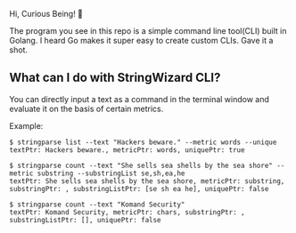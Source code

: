 Hi, Curious Being! 👋

The program you see in this repo is a simple command line tool(CLI) built in Golang. I heard Go makes it super easy to create custom CLIs. Gave it a shot.

## What can I do with StringWizard CLI?

You can directly input a text as a command in the terminal window and evaluate it on the basis of certain metrics. 

Example:
```
$ stringparse list --text "Hackers beware." --metric words --unique
textPtr: Hackers beware., metricPtr: words, uniquePtr: true

$ stringparse count --text "She sells sea shells by the sea shore" --metric substring --substringList se,sh,ea,he
textPtr: She sells sea shells by the sea shore, metricPtr: substring, substringPtr: , substringListPtr: [se sh ea he], uniquePtr: false

$ stringparse count --text "Komand Security"
textPtr: Komand Security, metricPtr: chars, substringPtr: , substringListPtr: [], uniquePtr: false
```